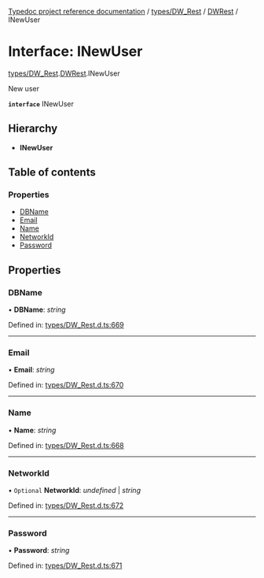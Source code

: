 [Typedoc project reference documentation](../README.md) / [types/DW_Rest](../modules/types_dw_rest.md) / [DWRest](../modules/types_dw_rest.dwrest.md) / INewUser

# Interface: INewUser

[types/DW_Rest](../modules/types_dw_rest.md).[DWRest](../modules/types_dw_rest.dwrest.md).INewUser

New user

**`interface`** INewUser

## Hierarchy

* **INewUser**

## Table of contents

### Properties

- [DBName](types_dw_rest.dwrest.inewuser.md#dbname)
- [Email](types_dw_rest.dwrest.inewuser.md#email)
- [Name](types_dw_rest.dwrest.inewuser.md#name)
- [NetworkId](types_dw_rest.dwrest.inewuser.md#networkid)
- [Password](types_dw_rest.dwrest.inewuser.md#password)

## Properties

### DBName

• **DBName**: *string*

Defined in: [types/DW_Rest.d.ts:669](https://github.com/DocuWare/REST-Sample-TS/blob/6171aa8/src/types/DW_Rest.d.ts#L669)

___

### Email

• **Email**: *string*

Defined in: [types/DW_Rest.d.ts:670](https://github.com/DocuWare/REST-Sample-TS/blob/6171aa8/src/types/DW_Rest.d.ts#L670)

___

### Name

• **Name**: *string*

Defined in: [types/DW_Rest.d.ts:668](https://github.com/DocuWare/REST-Sample-TS/blob/6171aa8/src/types/DW_Rest.d.ts#L668)

___

### NetworkId

• `Optional` **NetworkId**: *undefined* \| *string*

Defined in: [types/DW_Rest.d.ts:672](https://github.com/DocuWare/REST-Sample-TS/blob/6171aa8/src/types/DW_Rest.d.ts#L672)

___

### Password

• **Password**: *string*

Defined in: [types/DW_Rest.d.ts:671](https://github.com/DocuWare/REST-Sample-TS/blob/6171aa8/src/types/DW_Rest.d.ts#L671)
